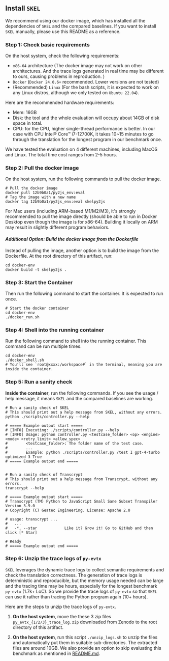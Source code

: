 
## Install `SKEL`

We recommend using our docker image, which has installed all the dependencies of `SKEL` and the compared baselines. If you want to install `SKEL` manually, please use this README as a reference.

### Step 1: Check basic requirements

On the host system, check the following requirements:
- `x86-64` architecture (The docker image may not work on other architectures. And the trace logs generated in real time may be different to ours, causing problems in reproduction. )
- `Docker` (`Docker 24.0.6+` recommended. Lower versions are not tested)
- (Recommended) `Linux` (For the bash scripts, it is expected to work on any Linux distros, although we only tested on `Ubuntu 22.04`). 

Here are the recommended hardware requirements:
- Mem: 16GB
- Disk: the tool and the whole evaluation will occupy about 14GB of disk space in total.
- CPU: for the CPU, higher single-thread performance is better. In our case with CPU Intel® Core™ i7-12700K, it takes 10~15 minutes to go through the translation for the longest program in our benchmark once.

We have tested the evaluation on 4 different machines, including MacOS and Linux. The total time cost ranges from 2-5 hours.

### Step 2: Pull the docker image

On the host system, run the following commands to pull the docker image. 
```shell
# Pull the docker image
docker pull 12b9b0a1/py2js_env:eval
# Tag the image with a new name
docker tag 12b9b0a1/py2js_env:eval skelpy2js
```

For Mac users (including ARM-based M1/M2/M3), it's strongly recommended to pull the image directly (should be able to run in Docker Desktop even though the image is for x86-64). Building it locally on ARM may result in slightly different program behaviors.

#### *Additional Option: Build the docker image from the Dockerfile*

Instead of pulling the image, another option is to build the image from the Dockerfile. At the root directory of this artifact, run:
```shell
cd docker-env
docker build -t skelpy2js .
```

### Step 3: Start the Container

Then run the following command to start the container. It is expected to run once.

```shell
# Start the docker container
cd docker-env
./docker_run.sh
```

### Step 4: Shell into the running container

Run the following command to shell into the running container. This command can be run multiple times.
```shell
cd docker-env
./docker_shell.sh
# You'll see `root@xxxx:/workspace#` in the terminal, meaning you are inside the container.
```

### Step 5: Run a sanity check

**Inside the container**, run the following commands. If you see the usage / help message, it means `SKEL` and the compared baselines are working.
```shell
# Run a sanity check of SKEL
# This should print out a help message from SKEL, without any errors.
python ./scripts/controller.py --help

# ===== Example output start =====
# [INFO] Executing: ./scripts/controller.py --help
# [INFO] Usage: python controller.py <testcase_folder> <op> <engine> <mode> <retry_limit> <allow_spec>
#        <testcase_folder>: The folder name of the test case.
#        ...
#        Example: python ./scripts/controller.py /test I gpt-4-turbo optimized 3 True
# ===== Example output end =====


# Run a sanity check of Transcrypt
# This should print out a help message from Transcrypt, without any errors.
transcrypt --help

# ===== Example output start ===== 
# Transcrypt (TM) Python to JavaScript Small Sane Subset Transpiler Version 3.9.0
# Copyright (C) Geatec Engineering. License: Apache 2.0

# usage: transcrypt ...
#   ...
#   -*, --star            Like it? Grow it! Go to GitHub and then click [* Star]

# Ready
# ===== Example output end =====
```

### Step 6: Unzip the trace logs of `py-evtx`

`SKEL` leverages the dynamic trace logs to collect semantic requirements and check the translation correctness.  The generation of trace logs is deterministic and reproducible, but the memory usage needed can be large and the tracing time may be hours, especially for the longest benchmark `py-evtx` (1.7k+ LoC). So we provide the trace logs of `py-evtx` so that `SKEL` can use it rather than tracing the Python program again (10+ hours). 

Here are the steps to unzip the trace logs of `py-evtx`.

1. **On the host system**, move the these 3 zip files `py_evtx_{1/2/3}_trace_log.zip` downloaded from Zenodo to the root directory of this artifact.

2. **On the host system**, run this script `./unzip_logs.sh` to unzip the files and automatically put them in suitable sub-directories. The extracted files are around 10GB. We also provide an option to skip evaluating this benchmark as mentioned in [README.md](./README.md#part-a-overall-effectiveness-table-2).

